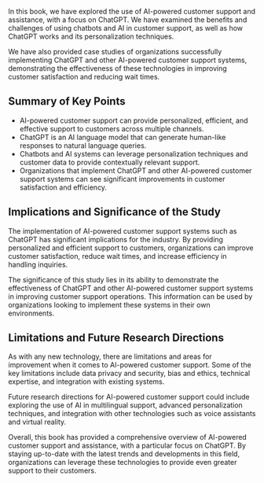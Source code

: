 
In this book, we have explored the use of AI-powered customer support and assistance, with a focus on ChatGPT. We have examined the benefits and challenges of using chatbots and AI in customer support, as well as how ChatGPT works and its personalization techniques.

We have also provided case studies of organizations successfully implementing ChatGPT and other AI-powered customer support systems, demonstrating the effectiveness of these technologies in improving customer satisfaction and reducing wait times.

Summary of Key Points
---------------------

* AI-powered customer support can provide personalized, efficient, and effective support to customers across multiple channels.
* ChatGPT is an AI language model that can generate human-like responses to natural language queries.
* Chatbots and AI systems can leverage personalization techniques and customer data to provide contextually relevant support.
* Organizations that implement ChatGPT and other AI-powered customer support systems can see significant improvements in customer satisfaction and efficiency.

Implications and Significance of the Study
------------------------------------------

The implementation of AI-powered customer support systems such as ChatGPT has significant implications for the industry. By providing personalized and efficient support to customers, organizations can improve customer satisfaction, reduce wait times, and increase efficiency in handling inquiries.

The significance of this study lies in its ability to demonstrate the effectiveness of ChatGPT and other AI-powered customer support systems in improving customer support operations. This information can be used by organizations looking to implement these systems in their own environments.

Limitations and Future Research Directions
------------------------------------------

As with any new technology, there are limitations and areas for improvement when it comes to AI-powered customer support. Some of the key limitations include data privacy and security, bias and ethics, technical expertise, and integration with existing systems.

Future research directions for AI-powered customer support could include exploring the use of AI in multilingual support, advanced personalization techniques, and integration with other technologies such as voice assistants and virtual reality.

Overall, this book has provided a comprehensive overview of AI-powered customer support and assistance, with a particular focus on ChatGPT. By staying up-to-date with the latest trends and developments in this field, organizations can leverage these technologies to provide even greater support to their customers.